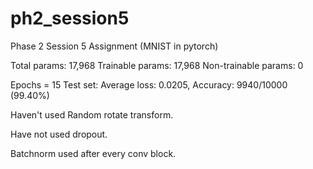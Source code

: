 # ph2_session5
Phase 2 Session 5 Assignment (MNIST in pytorch)

Total params: 17,968
Trainable params: 17,968
Non-trainable params: 0

Epochs = 15
Test set: Average loss: 0.0205, Accuracy: 9940/10000 (99.40%)

Haven't used Random rotate transform.

Have not used dropout.

Batchnorm used after every conv block.
